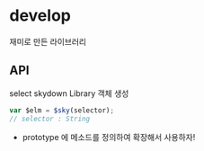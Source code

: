 # develop

재미로 만든 라이브러리

## API

select
skydown Library 객체 생성
```js
var $elm = $sky(selector);
// selector : String
```
* prototype 에 메소드를 정의하여 확장해서 사용하자!
